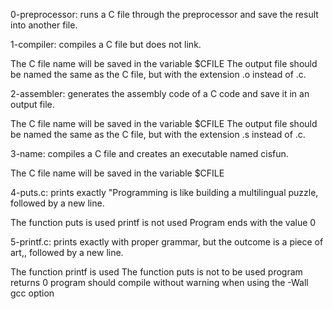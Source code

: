 0-preprocessor: runs a C file through the preprocessor and save the result into another file.

1-compiler: compiles a C file but does not link.

The C file name will be saved in the variable $CFILE
The output file should be named the same as the C file, but with the extension .o instead of .c.

2-assembler: generates the assembly code of a C code and save it in an output file.

The C file name will be saved in the variable $CFILE
The output file should be named the same as the C file, but with the extension .s instead of .c.

3-name: compiles a C file and creates an executable named cisfun.

The C file name will be saved in the variable $CFILE

4-puts.c: prints exactly "Programming is like building a multilingual puzzle, followed by a new line.

The function puts is used
printf is not used
Program ends with the value 0


5-printf.c: prints exactly with proper grammar, but the outcome is a piece of art,, followed by a new line.

The function printf is used
The function puts is not to be used
program returns 0
program should compile without warning when using the -Wall gcc option

